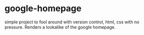 # google-homepage
simple project to fool around with version control, html, css with no pressure. Renders a lookalike of the google homepage.